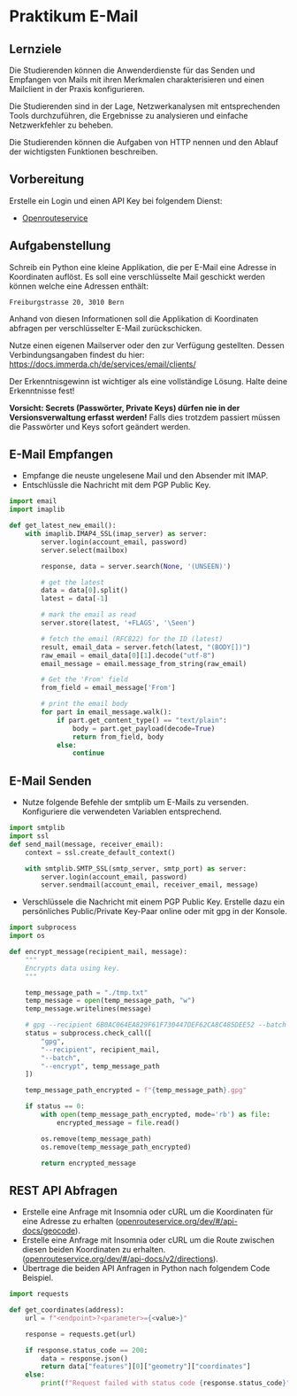 # Praktikum E-Mail

## Lernziele
Die Studierenden können die Anwenderdienste für das Senden und Empfangen von Mails mit ihren Merkmalen charakterisieren und einen Mailclient in der Praxis konfigurieren. 

Die Studierenden sind in der Lage, Netzwerkanalysen mit entsprechenden Tools durchzuführen, die Ergebnisse zu analysieren und einfache Netzwerkfehler zu beheben. 

Die Studierenden können die Aufgaben von HTTP nennen und den Ablauf der wichtigsten Funktionen beschreiben.


## Vorbereitung
Erstelle ein Login und einen API Key bei folgendem Dienst: 
* [Openrouteservice](https://openrouteservice.org/dev/#/api-docs)

## Aufgabenstellung
Schreib ein Python eine kleine Applikation, die per E-Mail eine Adresse in Koordinaten auflöst.
Es soll eine verschlüsselte Mail geschickt werden können welche eine Adressen enthält:
```
Freiburgstrasse 20, 3010 Bern
```

Anhand von diesen Informationen soll die Applikation di Koordinaten abfragen per verschlüsselter E-Mail zurückschicken.

Nutze einen eigenen Mailserver oder den zur Verfügung gestellten. 
Dessen Verbindungsangaben findest du hier:
https://docs.immerda.ch/de/services/email/clients/

Der Erkenntnisgewinn ist wichtiger als eine vollständige Lösung. Halte deine Erkenntnisse fest!

**Vorsicht: Secrets (Passwörter, Private Keys) dürfen nie in der Versionsverwaltung erfasst werden!** Falls dies trotzdem passiert müssen die Passwörter und Keys sofort geändert werden.

## E-Mail Empfangen
- Empfange die neuste ungelesene Mail und den Absender mit IMAP.
- Entschlüssle die Nachricht mit dem PGP Public Key.

```python
import email
import imaplib

def get_latest_new_email():
    with imaplib.IMAP4_SSL(imap_server) as server:
        server.login(account_email, password)
        server.select(mailbox)

        response, data = server.search(None, '(UNSEEN)')

        # get the latest
        data = data[0].split()
        latest = data[-1]

        # mark the email as read
        server.store(latest, '+FLAGS', '\Seen')

        # fetch the email (RFC822) for the ID (latest)
        result, email_data = server.fetch(latest, "(BODY[])")
        raw_email = email_data[0][1].decode("utf-8")
        email_message = email.message_from_string(raw_email)

        # Get the 'From' field
        from_field = email_message['From']

        # print the email body
        for part in email_message.walk():
            if part.get_content_type() == "text/plain":
                body = part.get_payload(decode=True)
                return from_field, body
            else:
                continue
```

## E-Mail Senden
- Nutze folgende Befehle der smtplib um E-Mails zu versenden. Konfiguriere die verwendeten Variablen entsprechend.

```python
import smtplib
import ssl
def send_mail(message, receiver_email):
    context = ssl.create_default_context()

    with smtplib.SMTP_SSL(smtp_server, smtp_port) as server:
        server.login(account_email, password)
        server.sendmail(account_email, receiver_email, message)
```

- Verschlüssele die Nachricht mit einem PGP Public Key. Erstelle dazu ein persönliches Public/Private Key-Paar online oder mit gpg in der Konsole.
```python
import subprocess
import os

def encrypt_message(recipient_mail, message):
    """
    Encrypts data using key.
    """

    temp_message_path = "./tmp.txt"
    temp_message = open(temp_message_path, "w")
    temp_message.writelines(message)

    # gpg --recipient 6B0AC064EA829F61F730447DEF62CA8C485DEE52 --batch -o- --encrypt <(printf "foo")
    status = subprocess.check_call([
        "gpg",
        "--recipient", recipient_mail,
        "--batch",
        "--encrypt", temp_message_path
    ])

    temp_message_path_encrypted = f"{temp_message_path}.gpg"

    if status == 0:
        with open(temp_message_path_encrypted, mode='rb') as file:
            encrypted_message = file.read()

        os.remove(temp_message_path)
        os.remove(temp_message_path_encrypted)

        return encrypted_message
```



## REST API Abfragen
- Erstelle eine Anfrage mit Insomnia oder cURL um die Koordinaten für eine Adresse zu erhalten ([openrouteservice.org/dev/#/api-docs/geocode](https://openrouteservice.org/dev/#/api-docs/geocode/search/get)). 
- Erstelle eine Anfrage mit Insomnia oder cURL um die Route zwischen diesen beiden Koordinaten zu erhalten. ([openrouteservice.org/dev/#/api-docs/v2/directions](https://openrouteservice.org/dev/#/api-docs/v2/directions/{profile}/get)).
- Übertrage die beiden API Anfragen in Python nach folgendem Code Beispiel.

```python
import requests

def get_coordinates(address):
    url = f"<endpoint>?<parameter>={<value>}"

    response = requests.get(url)

    if response.status_code == 200:
        data = response.json()
        return data["features"][0]["geometry"]["coordinates"]
    else:
        print(f"Request failed with status code {response.status_code}")
```
